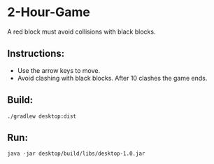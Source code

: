 # 2-Hour-Game
A red block must avoid collisions with black blocks.

## Instructions:
- Use the arrow keys to move.
- Avoid clashing with black blocks. After 10 clashes the game ends.

## Build:
`./gradlew desktop:dist`

## Run:
`java -jar desktop/build/libs/desktop-1.0.jar`

